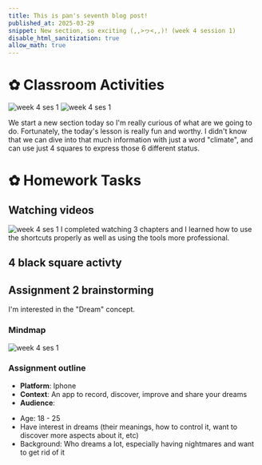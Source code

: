 ```yaml
---
title: This is pan's seventh blog post!
published_at: 2025-03-29
snippet: New section, so exciting (,,>ヮ<,,)! (week 4 session 1)
disable_html_sanitization: true
allow_math: true
---
```


# ✿ Classroom Activities

![week 4 ses 1](classroomactivities/week4ses1.png)
![week 4 ses 1](classroomactivities/week4ses1-1.jpg)

We start a new section today so I'm really curious of what are we going to do. Fortunately, the today's lesson is really fun and worthy. I didn't know that we can dive into that much information with just a word "climate", and can use just 4 squares to express those 6 different status.

# ✿ Homework Tasks

## Watching videos

![week 4 ses 1](homeworktasks/week4ses1.png)
I completed watching 3 chapters and I learned how to use the shortcuts properly as well as using the tools more professional.

## 4 black square activty

## Assignment 2 brainstorming

I'm interested in the "Dream" concept.

### Mindmap

![week 4 ses 1](homeworktasks/week4ses1mm.png)

### Assignment outline
- **Platform**: Iphone
- **Context**: An app to record, discover, improve and share your dreams
- **Audience**:
+ Age: 18 - 25
+ Have interest in dreams (their meanings, how to control it, want to discover more aspects about it, etc)
+ Background: Who dreams a lot, especially having nightmares and want to get rid of it



